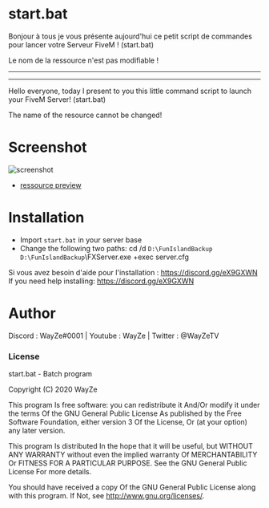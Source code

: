 # start.bat

Bonjour à tous je vous présente aujourd'hui ce petit script de commandes pour lancer votre Serveur FiveM ! (start.bat)

Le nom de la ressource n'est pas modifiable !

-----------------------------------------------------
-----------------------------------------------------

Hello everyone, today I present to you this little command script to launch your FiveM Server! (start.bat)

The name of the resource cannot be changed!


# Screenshot

![screenshot](https://media.discordapp.net/attachments/723280320450920480/768215242169122906/unknown.png)

- [ressource preview](https://streamable.com/88vz2t) 

# Installation
- Import `start.bat` in your server base
- Change the following two paths:
cd /d `D:\FunIslandBackup`
`D:\FunIslandBackup`\FXServer.exe +exec server.cfg

Si vous avez besoin d'aide pour l'installation : https://discord.gg/eX9GXWN
If you need help installing: https://discord.gg/eX9GXWN

# Author 
Discord : WayZe#0001 | Youtube : WayZe | Twitter : @WayZeTV

### License
start.bat - Batch program

Copyright (C) 2020 WayZe

This program Is free software: you can redistribute it And/Or modify it under the terms Of the GNU General Public License As published by the Free Software Foundation, either version 3 Of the License, Or (at your option) any later version.

This program Is distributed In the hope that it will be useful, but WITHOUT ANY WARRANTY without even the implied warranty Of MERCHANTABILITY Or FITNESS FOR A PARTICULAR PURPOSE. See the GNU General Public License For more details.

You should have received a copy Of the GNU General Public License along with this program. If Not, see http://www.gnu.org/licenses/.
